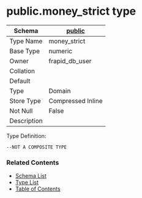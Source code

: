 # public.money_strict type

| Schema | [public](../../schemas/public.md) |
| ------ | ----------------------------------------------- |
| Type Name | money_strict |
| Base Type | numeric |
| Owner | frapid_db_user |
| Collation |  |
| Default |  |
| Type | Domain |
| Store Type | Compressed Inline |
| Not Null | False |
| Description |  |

Type Definition:

```plpgsql
--NOT A COMPOSITE TYPE
```


### Related Contents
* [Schema List](../../schemas.md)
* [Type List](../../types.md)
* [Table of Contents](../../README.md)


